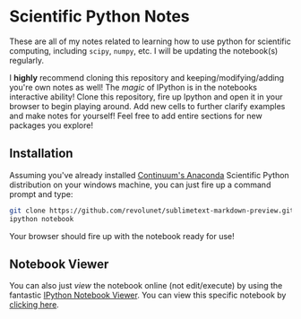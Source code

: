 Scientific Python Notes
============

These are all of my notes related to learning how to use python for scientific computing, including `scipy`, `numpy`, etc. I will be updating the notebook(s) regularly.

I **highly** recommend cloning this repository and keeping/modifying/adding you're own notes as well! The *magic* of IPython is in the notebooks interactive ability! Clone this repository, fire up Ipython and open it in your browser to begin playing around. Add new cells to further clarify examples and make notes for yourself! Feel free to add entire sections for new packages you explore!


## Installation
Assuming you've already installed [Continuum's Anaconda](https://store.continuum.io/cshop/anaconda/) Scientific Python distribution on your windows machine, you can just fire up a command prompt and type:

```bash
git clone https://github.com/revolunet/sublimetext-markdown-preview.git
ipython notebook
```

Your browser should fire up with the notebook ready for use!


## Notebook Viewer
You can also just *view* the notebook online (not edit/execute) by using the fantastic [IPython Notebook Viewer](http://nbviewer.ipython.org/). You can view this specific notebook by [clicking here](http://nbviewer.ipython.org/github/diego898/scientific-python/blob/master/Scientific%20Computing%20with%20Python.ipynb).